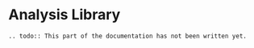 # Analysis Library

```eval_rst
.. todo:: This part of the documentation has not been written yet.
```
